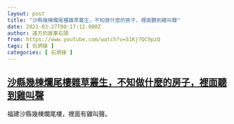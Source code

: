 ```yaml
---
layout: post
title: "沙縣幾棟爛尾樓雜草叢生，不知做什麼的房子，裡面聽到雞叫聲"
date: 2021-03-27T00:17:12.000Z
author: 遠方的故事石頭
from: https://www.youtube.com/watch?v=S1Kj7QC9pzQ
tags: [ 石炳锋 ]
categories: [ 石炳锋 ]
---
```

<!--1616804232000-->
[沙縣幾棟爛尾樓雜草叢生，不知做什麼的房子，裡面聽到雞叫聲](https://www.youtube.com/watch?v=S1Kj7QC9pzQ)
------

<div>
福建沙縣幾棟爛尾樓，裡面有雞叫聲。
</div>
